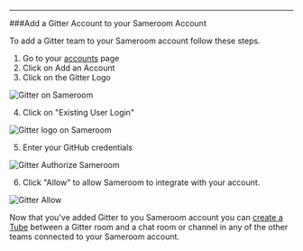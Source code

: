 ---
###Add a Gitter Account to your Sameroom Account

To add a Gitter team to your Sameroom account follow these steps.

1. Go to your <a href="https://sameroom.io/accounts/" target="_blank">accounts</a> page
2. Click on Add an Account
3. Click on the Gitter Logo

![Gitter on Sameroom](https://in.kato.im/2be6ae4ff763f38d6a9d972818508cb227b20887345dcbe6f227c472c5265a4/Sameroom%20Add%20Gitter.png)

4. Click on "Existing User Login"

![Gitter logo on Sameroom](https://in.kato.im/7e86a1bddf01d59bfef74bed687d27c4ccf56b6d5f767628f43b81c1ba77dcd/Sameroom%20Gitter%20Existing%20User.png)

5. Enter your GitHub credentials

![Gitter Authorize Sameroom](https://in.kato.im/a66d9613852faf2941fb3c79207e40707c4b900df32a89ae1a3da9a0371ce04a/Sameroom%20Gitter%20Login.png)

6. Click "Allow" to allow Sameroom to integrate with your account.

![Gitter Allow](https://in.kato.im/aa9251d847726e07de93f0ac3c6b92b46e74632d71e52f6b6658e7f389410e3/Sameroom%20Gitter%20Allow%20Access.png)

Now that you've added Gitter to you Sameroom account you can [create a Tube](/getting-started/en/tubes-portals/tubes) between a Gitter room and a chat room or channel in any of the other teams connected to your Sameroom account.
